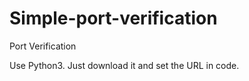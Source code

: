 # Simple-port-verification
Port Verification

Use Python3. Just download it and set the URL in code.
